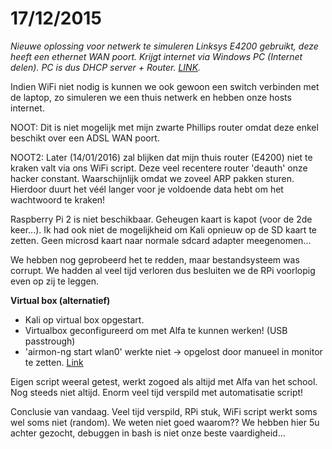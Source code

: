 # 17/12/2015

*Nieuwe oplossing voor netwerk te simuleren
Linksys E4200 gebruikt, deze heeft een ethernet WAN poort. Krijgt internet via Windows PC (Internet delen). PC is dus DHCP server + Router. [LINK](http://windows.microsoft.com/nl-be/windows/using-internet-connection-sharing#1TC=windows-7).*

Indien WiFi niet nodig is kunnen we ook gewoon een switch verbinden met de laptop, zo simuleren we een thuis netwerk en hebben onze hosts internet.

NOOT: Dit is niet mogelijk met mijn zwarte Phillips router omdat deze enkel beschikt over een ADSL WAN poort.

NOOT2: Later (14/01/2016) zal blijken dat mijn thuis router (E4200) niet te kraken valt via ons WiFi script. Deze veel recentere router 'deauth' onze hacker constant. Waarschijnlijk omdat we zoveel ARP pakken sturen. Hierdoor duurt het véél langer voor je voldoende data hebt om het wachtwoord te kraken!

Raspberry Pi 2 is niet beschikbaar. Geheugen kaart is kapot (voor de 2de keer...). 
Ik had ook niet de mogelijkheid om Kali opnieuw op de SD kaart te zetten. Geen microsd kaart naar normale sdcard adapter meegenomen...

We hebben nog geprobeerd het te redden, maar bestandsysteem was corrupt. We hadden al veel tijd verloren dus besluiten we de RPi voorlopig even op zij te leggen.

**Virtual box (alternatief)**
* Kali op virtual box opgestart.
* Virtualbox geconfigureerd om met Alfa te kunnen werken! (USB passtrough)
* 'airmon-ng start wlan0' werkte niet -> opgelost door manueel in monitor te zetten. [Link](https://taufanlubis.wordpress.com/2010/05/14/how-to-fix-ioctlsiocsiwmode-failed-device-or-resource-busy-problem/)

Eigen script weeral getest, werkt zogoed als altijd met Alfa van het school. Nog steeds niet altijd. Enorm veel tijd verspild met automatisatie script!

Conclusie van vandaag. Veel tijd verspild, RPi stuk, WiFi script werkt soms wel soms niet (random). We weten niet goed waarom?? We hebben hier 5u achter gezocht, debuggen in bash is niet onze beste vaardigheid...